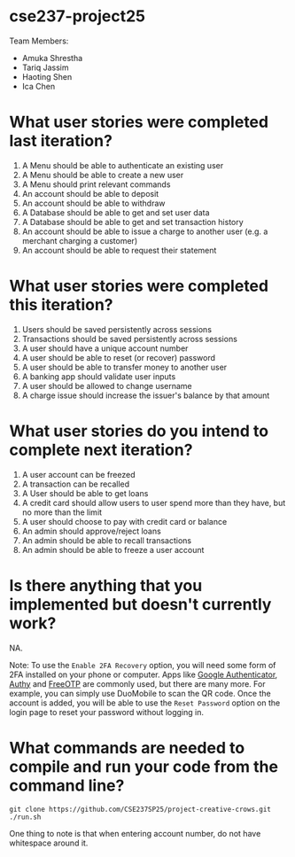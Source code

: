 # cse237-project25

Team Members:

* Amuka Shrestha
* Tariq Jassim
* Haoting Shen
* Ica Chen

# What user stories were completed last iteration?
1. A Menu should be able to authenticate an existing user
2. A Menu should be able to create a new user
3. A Menu should print relevant commands
4. An account should be able to deposit
5. An account should be able to withdraw
6. A Database should be able to get and set user data
7. A Database should be able to get and set transaction history
8. An account should be able to issue a charge to another user (e.g. a merchant charging a customer)
9. An account should be able to request their statement

# What user stories were completed this iteration?
1. Users should be saved persistently across sessions
2. Transactions should be saved persistently across sessions
3. A user should have a unique account number
4. A user should be able to reset (or recover) password
5. A user should be able to transfer money to another user
6. A banking app should validate user inputs
7. A user should be allowed to change username
8. A charge issue should increase the issuer's balance by that amount

# What user stories do you intend to complete next iteration?
1. A user account can be freezed
2. A transaction can be recalled
3. A User should be able to get loans
4. A credit card should allow users to user spend more than they have, but no more than the limit
5. A user should choose to pay with credit card or balance
6. An admin should approve/reject loans
7. An admin should be able to recall transactions
8. An admin should be able to freeze a user account

# Is there anything that you implemented but doesn't currently work?

NA.

Note: To use the `Enable 2FA Recovery` option, you will need some form of 2FA installed on your phone or computer. Apps like [Google Authenticator](https://play.google.com/store/apps/details?id=com.google.android.apps.authenticator2), [Authy](https://www.authy.com/) and [FreeOTP](https://freeotp.github.io/) are commonly used, but there are many more. For example, you can simply use DuoMobile to scan the QR code. Once the account is added, you will be able to use the `Reset Password` option on the login page to reset your password without logging in.

# What commands are needed to compile and run your code from the command line?
```
git clone https://github.com/CSE237SP25/project-creative-crows.git
./run.sh
```
One thing to note is that when entering account number, do not have whitespace around it.
